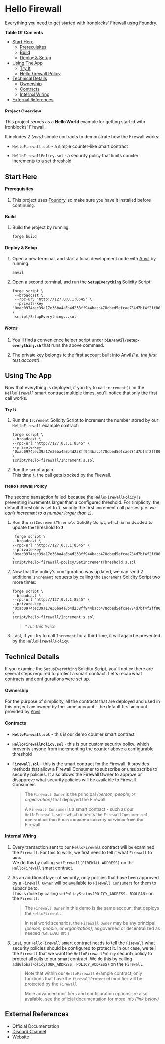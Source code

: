 # Hello Firewall

Everything you need to get started with Ironblocks' Firewall using [Foundry](https://book.getfoundry.sh/).

**Table Of Contents**

- [Start Here](#start-here)
  - [Prerequisites](#prerequisites)
  - [Build](#build)
  - [Deploy & Setup](#deploy--setup)
- [Using The App](#using-the-app)
  - [Try It](#try-it)
  - [Hello Firewall Policy](#hello-firewall-policy)
- [Technical Details](#technical-details)
  - [Ownership](#ownership)
  - [Contracts](#contracts)
  - [Internal Wiring](#internal-wiring)
- [External References](#external-references)

#### Project Overview

This project serves as a **Hello World** example for getting started with Ironblocks' Firewall.

It includes 2 _(very)_ simple contracts to demonstrate how the Firewall works:

- `HelloFirewall.sol` - a simple counter-like smart contract

- `HelloFirewallPolicy.sol` - a security policy that limits counter increments to a set threshold

## Start Here

#### Prerequisites

1. This project uses [Foundry](https://book.getfoundry.sh/), so make sure you have it installed before continuing.

#### Build

1. Build the project by running:

   ```shell
   forge build
   ```

#### Deploy & Setup

1. Open a new terminal, and start a local development node with [Anvil](https://book.getfoundry.sh/anvil/) by running:

   ```shell
   anvil
   ```

2. Open a second terminal, and run the **`SetupEverything`** Solidity Script:

   ```shell
   forge script \
    --broadcast \
    --rpc-url "http://127.0.0.1:8545" \
    --private-key "0xac0974bec39a17e36ba4a6b4d238ff944bacb478cbed5efcae784d7bf4f2ff80" \
    script/SetupEverything.s.sol
   ```

##### Notes

1. You'll find a convenience helper script under **`bin/anvil/setup-everything.sh`** that runs the above command.

2. The private key belongs to the first account built into Anvil _(i.e. the first test account)_.

## Using The App

Now that everything is deployed, if you try to call `increment()` on the `HelloFirewall` smart contract multiple times, you'll notice that only the first call works.

#### Try It

1. Run the `Increment` Solidity Script to increment the number stored by our `HelloFirewall` example contract:

   ```shell
   forge script \
   --broadcast \
   --rpc-url "http://127.0.0.1:8545" \
   --private-key "0xac0974bec39a17e36ba4a6b4d238ff944bacb478cbed5efcae784d7bf4f2ff80" \
   script/hello-firewall/Increment.s.sol
   ```

2. Run the script again.  
   This time it, the call gets blocked by the Firewall.

#### Hello Firewall Policy

The second transaction failed, because the `HelloFirewallPolicy` is preventing increments larger than a configured threshold. For simplicity, the default threshold is set to **`1`**, so only the first increment call passes _(i.e. we can't increment to a number larger than **`1`**)_.

1. Run the `setIncrementThreshold` Solidity Script, which is hardcoded to update the threshold to **`3`**:

   ```shell
    forge script \
   --broadcast \
   --rpc-url "http://127.0.0.1:8545" \
   --private-key "0xac0974bec39a17e36ba4a6b4d238ff944bacb478cbed5efcae784d7bf4f2ff80" \
   script/hello-firewall-policy/SetIncrementThreshold.s.sol
   ```

2. Now that the policy's configuration was updated, we can send 2 additional `Increment` requests by calling the `Increment` Solidity Script two more times:

   ```shell
   forge script \
   --broadcast \
   --rpc-url "http://127.0.0.1:8545" \
   --private-key "0xac0974bec39a17e36ba4a6b4d238ff944bacb478cbed5efcae784d7bf4f2ff80" \
   script/hello-firewall/Increment.s.sol
   ```

   > _\* run this twice_

3. Last, if you try to call `Increment` for a third time, it will again be prevented by the `HelloFirewallPolicy`.

## Technical Details

If you examine the `SetupEverything` Solidity Script, you'll notice there are several steps required to protect a smart contract. Let's recap what contracts and configurations were set up.

#### Ownership

For the purpose of simplicity, all the contracts that are deployed and used in this project are owned by the same account - the default first account provided by [Anvil](https://book.getfoundry.sh/anvil/).

#### Contracts

- **`HelloFirewall.sol`** - this is our demo counter smart contract

- **`HelloFirewallPolicy.sol`** - this is our custom security policy, which prevents anyone from incrementing the counter above a configurable threshold

- **`Firewall.sol`** - this is the smart contract for the Firewall. It provides methods that allow a Firewall Consumer to subscribe or unsubscribe to security policies. It also allows the Firewall Owner to approve or disapprove what security policies will be available to Firewall Consumers

  > The `Firewall Owner` is the principal _(person, people, or organization)_ that deployed the Firewall
  >
  > A `Firewall Consumer` is a smart contract - such as our `HelloFirewall.sol` - which inherits the `FirewallConsumer.sol` contract so that it can consume security services from the Firewall.

#### Internal Wiring

1. Every transaction sent to our `HelloFirewall` contract will be examined the `Firewall`. For this to work, we first need to tell it what `Firewall` to use.  
   We do this by calling `setFirewall(FIREWALL_ADDRESS)` on the `HelloFirewall` smart contract.

2. As an additional layer of security, only policies that have been approved by a `Firewall Owner` will be available to `Firewall Consumers` for them to subscribe to.  
   This is done by calling `setPolicyStatus(POLICY_ADDRESS, BOOLEAN)` on the `Firewall`.

   > The `Firewall Owner` in this demo is the same account that deploys the `HelloFirewall`.

   > In real world scenarios, the `Firewall Owner` may be any principal _(person, people, or organization)_, as governed or decentralized as needed _(i.e. DAO etc.)_

3. Last, our `HelloFirewall` smart contract needs to tell the `Firewall` what security policies should be configured to protect it. In our case, we tell the `Firewall` that we want the `HelloFirewallPolicy` security policy to protect all calls to our smart contract. We do this by calling `addGlobalPolicy(OUR_ADDRESS, POLICY_ADDRESS)` on the `Firewall`.
   > Note that within our `HelloFirewall` example contract, only functions that have the `firewallProtected` modifier will be protected by the `Firewall`
   >
   > More advanced modifiers and configuration options are also available, see the official documentation for more info _(link below)_

## External References

- Official Documentation
- [Discord Channel](https://discord.com/channels/1065679814289268929/1065706027472928830)
- [Website](https://www.ironblocks.com)
